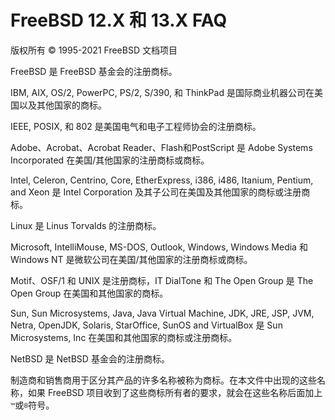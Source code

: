 # FreeBSD 12.X 和 13.X FAQ

版权所有 © 1995-2021 FreeBSD 文档项目

FreeBSD 是 FreeBSD 基金会的注册商标。

IBM, AIX, OS/2, PowerPC, PS/2, S/390, 和 ThinkPad 是国际商业机器公司在美国以及其他国家的商标。

IEEE, POSIX, 和 802 是美国电气和电子工程师协会的注册商标。

Adobe、Acrobat、Acrobat Reader、Flash和PostScript 是 Adobe Systems Incorporated 在美国/其他国家的注册商标或商标。

Intel, Celeron, Centrino, Core, EtherExpress, i386, i486, Itanium, Pentium, and Xeon 是 Intel Corporation 及其子公司在美国及其他国家的商标或注册商标。

Linux 是 Linus Torvalds 的注册商标。

Microsoft, IntelliMouse, MS-DOS, Outlook, Windows, Windows Media 和 Windows NT 是微软公司在美国/其他国家的注册商标或商标。

Motif、OSF/1 和 UNIX 是注册商标，IT DialTone 和 The Open Group 是 The Open Group 在美国和其他国家的商标。

Sun, Sun Microsystems, Java, Java Virtual Machine, JDK, JRE, JSP, JVM, Netra, OpenJDK, Solaris, StarOffice, SunOS and VirtualBox 是 Sun Microsystems, Inc 在美国和其他国家的商标或注册商标。

NetBSD 是 NetBSD 基金会的注册商标。

制造商和销售商用于区分其产品的许多名称被称为商标。在本文件中出现的这些名称，如果 FreeBSD 项目收到了这些商标所有者的要求，就会在这些名称后面加上`™`或`®`符号。
